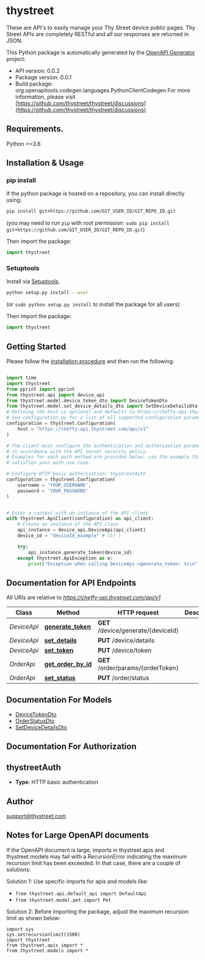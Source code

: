 # thystreet
These are API's to easily manage your Thy Street device public pages. Thy Street APIs are completely RESTful and all our responses are returned in JSON.

This Python package is automatically generated by the [OpenAPI Generator](https://openapi-generator.tech) project:

- API version: 0.0.2
- Package version: 0.0.1
- Build package: org.openapitools.codegen.languages.PythonClientCodegen
For more information, please visit [https://github.com/thystreet/thystreet/discussions](https://github.com/thystreet/thystreet/discussions)

## Requirements.

Python >=3.6

## Installation & Usage
### pip install

If the python package is hosted on a repository, you can install directly using:

```sh
pip install git+https://github.com/GIT_USER_ID/GIT_REPO_ID.git
```
(you may need to run `pip` with root permission: `sudo pip install git+https://github.com/GIT_USER_ID/GIT_REPO_ID.git`)

Then import the package:
```python
import thystreet
```

### Setuptools

Install via [Setuptools](http://pypi.python.org/pypi/setuptools).

```sh
python setup.py install --user
```
(or `sudo python setup.py install` to install the package for all users)

Then import the package:
```python
import thystreet
```

## Getting Started

Please follow the [installation procedure](#installation--usage) and then run the following:

```python

import time
import thystreet
from pprint import pprint
from thystreet.api import device_api
from thystreet.model.device_token_dto import DeviceTokenDto
from thystreet.model.set_device_details_dto import SetDeviceDetailsDto
# Defining the host is optional and defaults to https://cheffy-api.thystreet.com/api/v1
# See configuration.py for a list of all supported configuration parameters.
configuration = thystreet.Configuration(
    host = "https://cheffy-api.thystreet.com/api/v1"
)

# The client must configure the authentication and authorization parameters
# in accordance with the API server security policy.
# Examples for each auth method are provided below, use the example that
# satisfies your auth use case.

# Configure HTTP basic authorization: thystreetAuth
configuration = thystreet.Configuration(
    username = 'YOUR_USERNAME',
    password = 'YOUR_PASSWORD'
)


# Enter a context with an instance of the API client
with thystreet.ApiClient(configuration) as api_client:
    # Create an instance of the API class
    api_instance = device_api.DeviceApi(api_client)
    device_id = "deviceId_example" # str | 

    try:
        api_instance.generate_token(device_id)
    except thystreet.ApiException as e:
        print("Exception when calling DeviceApi->generate_token: %s\n" % e)
```

## Documentation for API Endpoints

All URIs are relative to *https://cheffy-api.thystreet.com/api/v1*

Class | Method | HTTP request | Description
------------ | ------------- | ------------- | -------------
*DeviceApi* | [**generate_token**](docs/DeviceApi.md#generate_token) | **GET** /device/generate/{deviceId} | 
*DeviceApi* | [**set_details**](docs/DeviceApi.md#set_details) | **PUT** /device/details | 
*DeviceApi* | [**set_token**](docs/DeviceApi.md#set_token) | **PUT** /device/token | 
*OrderApi* | [**get_order_by_id**](docs/OrderApi.md#get_order_by_id) | **GET** /order/params/{orderToken} | 
*OrderApi* | [**set_status**](docs/OrderApi.md#set_status) | **PUT** /order/status | 


## Documentation For Models

 - [DeviceTokenDto](docs/DeviceTokenDto.md)
 - [OrderStatusDto](docs/OrderStatusDto.md)
 - [SetDeviceDetailsDto](docs/SetDeviceDetailsDto.md)


## Documentation For Authorization


## thystreetAuth

- **Type**: HTTP basic authentication


## Author

support@thystreet.com


## Notes for Large OpenAPI documents
If the OpenAPI document is large, imports in thystreet.apis and thystreet.models may fail with a
RecursionError indicating the maximum recursion limit has been exceeded. In that case, there are a couple of solutions:

Solution 1:
Use specific imports for apis and models like:
- `from thystreet.api.default_api import DefaultApi`
- `from thystreet.model.pet import Pet`

Solution 2:
Before importing the package, adjust the maximum recursion limit as shown below:
```
import sys
sys.setrecursionlimit(1500)
import thystreet
from thystreet.apis import *
from thystreet.models import *
```

